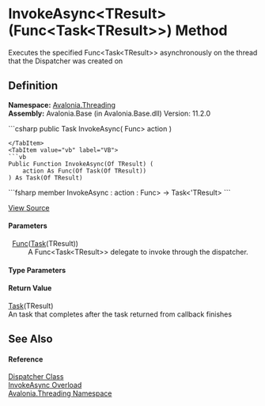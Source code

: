 # InvokeAsync&lt;TResult&gt;(Func&lt;Task&lt;TResult&gt;&gt;) Method


Executes the specified Func&lt;Task&lt;TResult&gt;&gt; asynchronously on the thread that the Dispatcher was created on



## Definition
**Namespace:** <a href="N_Avalonia_Threading">Avalonia.Threading</a>  
**Assembly:** Avalonia.Base (in Avalonia.Base.dll) Version: 11.2.0

<Tabs groupId="api-code-preview">
<TabItem value="csharp" label="C#">
```csharp
public Task<TResult> InvokeAsync<TResult>(
	Func<Task<TResult>> action
)

```
</TabItem>
<TabItem value="vb" label="VB">
```vb
Public Function InvokeAsync(Of TResult) ( 
	action As Func(Of Task(Of TResult))
) As Task(Of TResult)
```
</TabItem>
<TabItem value="fsharp" label="F#">
```fsharp
member InvokeAsync : 
        action : Func<Task<'TResult>> -> Task<'TResult> 
```
</TabItem>
</Tabs>



<a href="https://github.com/AvaloniaUI/Avalonia/tree/master/src/Avalonia.Base/Threading/Dispatcher.Invoke.cs#L594" title="View the source code">View Source</a>



#### Parameters
<dl><dt>  <a href="https://learn.microsoft.com/dotnet/api/system.func-1" target="_blank" rel="noopener noreferrer">Func</a>(<a href="https://learn.microsoft.com/dotnet/api/system.threading.tasks.task-1" target="_blank" rel="noopener noreferrer">Task</a>(TResult))</dt><dd>A Func&lt;Task&lt;TResult&gt;&gt; delegate to invoke through the dispatcher.</dd></dl>

#### Type Parameters
<dl><dt /><dd /></dl>

#### Return Value
<a href="https://learn.microsoft.com/dotnet/api/system.threading.tasks.task-1" target="_blank" rel="noopener noreferrer">Task</a>(TResult)  
An task that completes after the task returned from callback finishes

## See Also


#### Reference
<a href="T_Avalonia_Threading_Dispatcher">Dispatcher Class</a>  
<a href="Overload_Avalonia_Threading_Dispatcher_InvokeAsync">InvokeAsync Overload</a>  
<a href="N_Avalonia_Threading">Avalonia.Threading Namespace</a>  

